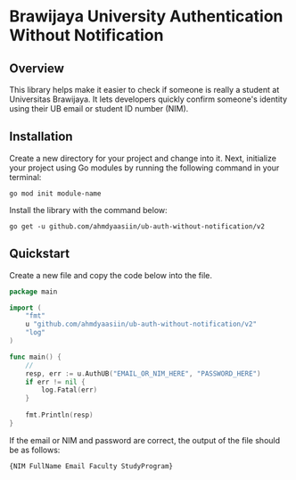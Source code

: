 # Brawijaya University Authentication Without Notification

## Overview
This library helps make it easier to check if someone is really a student at Universitas Brawijaya. It lets developers quickly confirm someone's identity using their UB email or student ID number (NIM).

## Installation
Create a new directory for your project and change into it. Next, initialize your project using Go modules by running the following command in your terminal:
```
go mod init module-name
```
Install the library with the command below:
```
go get -u github.com/ahmdyaasiin/ub-auth-without-notification/v2
```

## Quickstart
Create a new file and copy the code below into the file.
```go
package main

import (
    "fmt"
    u "github.com/ahmdyaasiin/ub-auth-without-notification/v2"
    "log"
)

func main() {
    //
    resp, err := u.AuthUB("EMAIL_OR_NIM_HERE", "PASSWORD_HERE")
    if err != nil {
        log.Fatal(err)
    }
    
    fmt.Println(resp)
}
```
If the email or NIM and password are correct, the output of the file should be as follows:
```
{NIM FullName Email Faculty StudyProgram}
```